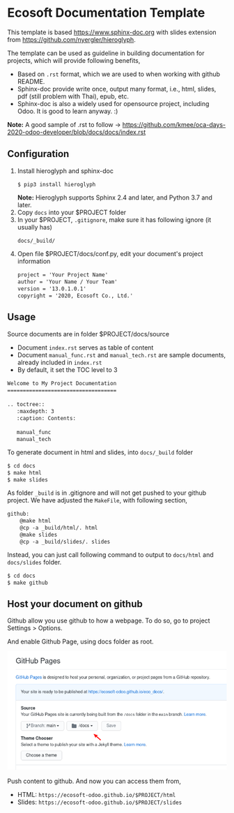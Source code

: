 # Ecosoft Documentation Template

This template is based https://www.sphinx-doc.org with slides extension from https://github.com/nyergler/hieroglyph.

The template can be used as guideline in building documentation for projects, which will provide following benefits,

* Based on `.rst` format, which we are used to when working with github README.
* Sphinx-doc provide write once, output many format, i.e., html, slides, pdf (still problem with Thai), epub, etc.
* Sphinx-doc is also a widely used for opensource project, including Odoo. It is good to learn anyway. :)

**Note:** A good sample of .rst to follow -> https://github.com/kmee/oca-days-2020-odoo-developer/blob/docs/docs/index.rst

## Configuration

1. Install hieroglyph and sphinx-doc
    ```
    $ pip3 install hieroglyph
    ```
   **Note:** Hieroglyph supports Sphinx 2.4 and later, and Python 3.7 and later.
2. Copy `docs` into your $PROJECT folder
3. In your $PROJECT, `.gitignore`, make sure it has following ignore (it usually has)
    ```
    docs/_build/
    ```
4. Open file $PROJECT/docs/conf.py, edit your document's project information
    ```
    project = 'Your Project Name'
    author = 'Your Name / Your Team'
    version = '13.0.1.0.1'
    copyright = '2020, Ecosoft Co., Ltd.'
    ```

## Usage

Source documents are in folder $PROJECT/docs/source

* Document `index.rst` serves as table of content
* Document `manual_func.rst` and `manual_tech.rst` are sample documents, already included in `index.rst`
* By default, it set the TOC level to 3
```
Welcome to My Project Documentation
===================================

.. toctree::
   :maxdepth: 3
   :caption: Contents:

   manual_func
   manual_tech
```

To generate document in html and slides, into `docs/_build` folder 
```
$ cd docs
$ make html
$ make slides
```

As folder `_build` is in .gitignore and will not get pushed to your github project.
We have adjusted the `MakeFile`, with following section,
```
github:
	@make html
	@cp -a _build/html/. html
	@make slides
	@cp -a _build/slides/. slides
```

Instead, you can just call following command to output to `docs/html` and `docs/slides` folder.
```
$ cd docs
$ make github
```

## Host your document on github

Github allow you use github to how a webpage. To do so, go to project Settings > Options.

And enable Github Page, using docs folder as root.

![Github Page](github_page.png)

Push content to github. And now you can access them from,

* HTML: `https://ecosoft-odoo.github.io/$PROJECT/html`
* Slides: `https://ecosoft-odoo.github.io/$PROJECT/slides`
